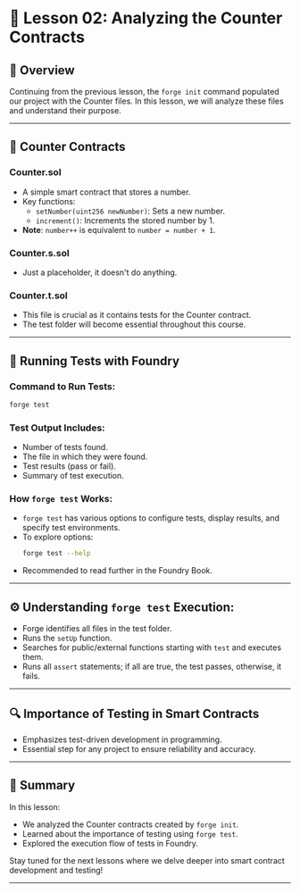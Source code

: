 # 📝 Lesson 02: Analyzing the Counter Contracts

## 📖 Overview
Continuing from the previous lesson, the `forge init` command populated our project with the Counter files. In this lesson, we will analyze these files and understand their purpose.

---

## 📂 Counter Contracts

### **Counter.sol**
- A simple smart contract that stores a number.
- Key functions:
  - `setNumber(uint256 newNumber)`: Sets a new number.
  - `increment()`: Increments the stored number by 1.
- **Note**: `number++` is equivalent to `number = number + 1`.

### **Counter.s.sol**
- Just a placeholder, it doesn't do anything.

### **Counter.t.sol**
- This file is crucial as it contains tests for the Counter contract.
- The test folder will become essential throughout this course.

---

## 🧪 Running Tests with Foundry

### **Command to Run Tests**:
```bash
forge test
```

### **Test Output Includes**:
- Number of tests found.
- The file in which they were found.
- Test results (pass or fail).
- Summary of test execution.

### **How `forge test` Works**:
- `forge test` has various options to configure tests, display results, and specify test environments.
- To explore options:
  ```bash
  forge test --help
  ```
- Recommended to read further in the Foundry Book.

---

## ⚙️ **Understanding `forge test` Execution**:
- Forge identifies all files in the test folder.
- Runs the `setUp` function.
- Searches for public/external functions starting with `test` and executes them.
- Runs all `assert` statements; if all are true, the test passes, otherwise, it fails.

---

## 🔍 Importance of Testing in Smart Contracts
- Emphasizes test-driven development in programming.
- Essential step for any project to ensure reliability and accuracy.

---

## 🎯 Summary

In this lesson:
- We analyzed the Counter contracts created by `forge init`.
- Learned about the importance of testing using `forge test`.
- Explored the execution flow of tests in Foundry.

Stay tuned for the next lessons where we delve deeper into smart contract development and testing!

---

```
